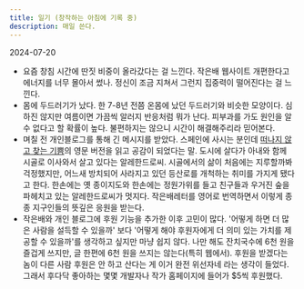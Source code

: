 ```yaml
---
title: 일기 (창작하는 아침에 기록 중)
description: 매일 쓴다.
---
```


2024-07-20  
- 요즘 창침 시간에 딴짓 비중이 올라갔다는 걸 느낀다. 작은배 웹사이트 개편한다고 에너지를 너무 몰아서 썼나. 정신이 조금 지쳐서 그런지 집중력이 떨어진다는 걸 느낀다. 
- 몸에 두드러기가 났다. 한 7-8년 전쯤 온몸에 났던 두드러기와 비슷한 모양이다. 심하진 않지만 여름이면 가끔씩 알러지 반응처럼 뭐가 난다. 피부과를 가도 원인을 알 수 없다고 할 확률이 높다. 불편하지는 않으니 시간이 해결해주리라 믿어본다.
- 며칠 전 개인블로그를 통해 긴 메시지를 받았다. 스페인에 사시는 분인데 [떠나지 않고 찾는 기쁨](https://jagunbae.com/where-4/)의 영문 버전을 읽고 공감이 되었다는 말. 도시에 살다가 아내와 함께 시골로 이사와서 살고 있다는 알레한드로씨. 시골에서의 삶이 처음에는 지루할까봐 걱정했지만, 어느새 방치되어 사라지고 있던 등산로를 개척하는 취미를 가지게 됐다고 한다. 한손에는 옛 종이지도와 한손에는 정원가위를 들고 친구들과 우거진 숲을 파헤치고 있는 알레한드로씨가 멋지다. 작은배레터를 영어로 번역하면서 이렇게 종종 지구인들의 뜻깊은 응원을 받는다. 
- 작은배와 개인 블로그에 후원 기능을 추가한 이후 고민이 많다. '어떻게 하면 더 많은 사람을 설득할 수 있을까' 보다 '어떻게 해야 후원자에게 더 의미 있는 가치를 제공할 수 있을까'를 생각하고 싶지만 마냥 쉽지 않다. 나만 해도 잔치국수에 6천 원을 즐겁게 쓰지만, 글 한편에 6천 원을 쓰지는 않는다(특히 웹에서). 후원을 받겠다는 놈이 다른 사람 후원은 안 하고 산다는 게 이거 완전 위선자네 라는 생각이 들었다. 그래서 후다닥 좋아하는 몇몇 개발자나 작가 홈페이지에 들어가 $5씩 후원했다.